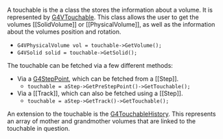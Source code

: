A touchable is the a class the stores the information about a volume. It is represented by [G4VTouchable](https://gitlab.cern.ch/geant4/geant4/-/blob/master/source/geometry/management/include/G4VTouchable.hh). This class allows the user to get the volumes [[SolidVolume]] or [[PhysicalVolume]], as well as the information about the volumes position and rotation.

- `G4VPhysicalVolume vol = touchable->GetVolume();`
- `G4VSolid solid = touchable->GetSolid();`

The touchable can be fetched via a few different methods:

- Via a [G4StepPoint](https://gitlab.cern.ch/geant4/geant4/-/blob/master/source/track/include/G4StepPoint.hh), which can be fetched from a [[Step]].
	- `touchable = aStep->GetPreStepPoint()->GetTouchable();`
- Via a [[Track]], which can also be fetched using a [[Step]].
	- `touchable = aStep->GetTrack()->GetTouchable();`

An extension to the touchable is the [G4TouchableHistory](https://gitlab.cern.ch/geant4/geant4/-/blob/master/source/geometry/volumes/include/G4TouchableHistory.hh). This represents an array of mother and grandmother volumes that are linked to the touchable in question.